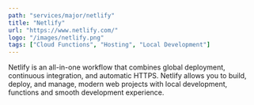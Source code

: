 ```yaml
---
path: "services/major/netlify"
title: "Netlify"
url: "https://www.netlify.com/"
logo: "/images/netlify.png"
tags: ["Cloud Functions", "Hosting", "Local Development"]
---
```


Netlify is an all-in-one workflow that combines global deployment, continuous integration, and automatic HTTPS. Netlify allows you to build, deploy, and manage, modern web projects with local development, functions and smooth development experience.
